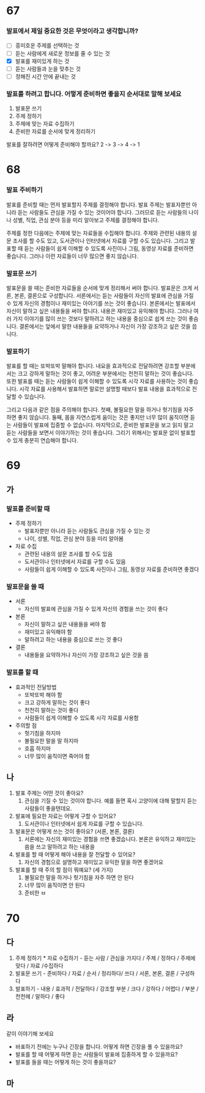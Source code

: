 # 67
### 발표에서 제일 중요한 것은 무엇이라고 생각합니까?
- [ ] 흥미호운 주제를 선택하는 것
- [ ] 듣는 사람에게 새로운 정보를 줄 수 있는 것
- [x] 발표를 재미있게 하는 것
- [ ] 듣는 사람들과 눈을 맞추는 것
- [ ] 정해진 시간 안에 끝내는 것

### 발표를 하려고 합니다. 어떻게 준비하면 좋을지 순서대로 말해 보세요
1. 발표문 쓰기
2. 주제 정하기
3. 주제에 맞는 자료 수집하기
4. 준비한 자료를 순서에 맞게 정리하기

발표를 잘하려면 어떻게 준비해야 할까요?
2 -> 3 -> 4 -> 1
# 68
### 발표 주비하기
발표를 준비할 때는 먼저 발표할지 주제를 결정해야 합니다. 발표 주제는 발표자뿐만 아니라 듣는 사람들도 관심을 가질 수 있는 것이어야 합니다. 그러므로 듣는 사람들의 나이나 성별, 직업, 관심 분야 등을 미리 알아보고 주제를 결정해야 합니다.

주제를 정한 다음에는 주제에 맞는 자료들을 수집해야 합니다. 주제와 관련된 내용의 설문 조사를 할 수도 있고, 도서관이나 인터넷에서 자료를 구할 수도 있습니다. 그리고 발표할 때 듣는 사람들이 쉽게 이해할 수 있도록 사진이나 그림, 동영상 자료를 준비하면 좋습니다. 그러나 이런 자료들이 너무 많으면 좋지 않습니다.
### 발표문 쓰기
발표문을 쓸 때는 준비한 자료들을 순서에 맞게 정리해서 써야 합니다. 발표문은 크게 서론, 본론, 결론으로 구성합니다. 서론에서는 듣는 사람들이 자신의 발표에 관심을 가질 수 있게 자신의 경험이나 재미있는 아야기를 쓰는 것이 좋습니다. 본론에서는 발표에서 자신이 말하고 싶은 내용들을 써야 합니다. 내용은 재미있고 유익해야 합니다. 그러나 여러 가지 이야기를 많이 쓰는 것보다 말하려고 하는 내용을 중심으로 쉽게 쓰는 것이 좋슴니다. 결론에서는 앞에서 말한 내용들을 요약하거나 자신이 가장 강조하고 싶은 것을 씁니다.
### 발표하기
발표를 할 때는 또박또박 말해야 합니다. 내요을 효과적으로 전달하려면 강조할 부분에서는 크고 강하게 말하는 것이 좋고, 어려운 부분에서는 천천히 말하는 것이 좋습니다. 또한 발표를 때는 듣는 사람들이 쉽게 이해할 수 있도록 시각 자료를 사용하는 것이 좋습니다. 시각 자료를 사용해서 발표하면 말로만 설명할 때보다 발표 내용을 효과적으로 전달할 수 있습니다.

그리고 다음과 같은 점을 주의해야 합니다. 첫째, 불필요한 말을 하거나 헛기침을 자주 하면 좋지 않습니다. 둘째, 몸을 자연스럽게 움이는 것은 좋지만 너무 많이 움직이면 듣는 사람들이 발표에 집중할 수 없습니다. 마지막으로, 준비한 발표문을 보고 읽지 말고 듣는 사람들을 보면서 이야기하는 것이 좋습니다. 그리기 위해서는 발표문 없이 발표할 수 있게 충분히 연습해야 합니다.

# 69
## 가
### 발표를 준비할 때
- 주제 정하기
	- 발표자뿐만 아니라 듣는 사람들도 관심을 가질 수 있는 것
	- 나이, 성별, 직업, 관심 분야 등을 미리 알아봄
- 자료 수집
	- 관련된 내용의 설문 조사를 할 수도 있음
	- 도서관이나 인터넷에서 자료를 구할 수도 있음
	- 사람들이 쉽게 이해할 수 있도록 사진이나 그림, 동영상 자료를 준비하면 좋겠다
### 발표문을 쓸 때
- 서론
	- 자신의 발표에 관심을 가질 수 있게 자신의 경험을 쓰는 것이 좋다
- 본론
	- 자신이 말하고 싶은 내용들을 써야 함
	- 재미있고 유익해야 함
	- 말하려고 하는 내용을 중심으로 쓰는 것 좋다
- 결론
	- 내용들을 요약하거나 자신이 가장 강조하고 싶은 것을 씀
### 발표를 할 때
- 효과적인 전달방법
	- 또박또박 해야 함
	- 크고 강하게 말하는 것이 좋다
	- 천천히 말하는 것이 좋다
	- 사람들이 쉽게 이해할 수 있도록 시각 자료를 사용함
- 주의할 점
	- 헛기침을 하지마
	- 불필요한 말을 말 하지마
	- 호흡 하지마
	- 너무 많이 움직이면  죽어야 함
## 나
1. 발표 주제는 어떤 것이 좋아요?
	1. 관심을 기질 수 있는 것이야 합니다. 예를 들면 혹시 고양이에 대해 말할지 듣는 사람들이 좋을텐데요.
2. 발표에 필요한 자료는 어떻게 구할 수 있어요? 
	1. 도서관이나 인터넷에서 쉽게 자료를 구할 수 있습니다.
3. 발표문은 어떻게 쓰는 것이 좋아요? (서론, 본론, 결론)
	1. 서론에는 자신의 재미있는 경험을 쓰면 좋겠습니다. 본론은 유익하고 재미있는 씀을 쓰고 말하려고 하는 내용을
4. 발표를 할 때 어떻게 해야 내용을 잘 전달할 수 있어요?
	1. 자신의 경험으로 설명하고 재미있고 유익한 말을 하면 좋겠어요
5. 발표를 할 때 주의 할 점이 뭐예요? (세 가지)
	1. 불필요한 말을 하거나 헛기침을 자주 하면 안 된다
	2. 너무 많이 움직이면 안 된다
	3. 준비한 ㅂ
# 70
## 다
1. 주제 정하기 * 자료 수집하기 - 듣는 사람 / 관심을 가지다 / 주제 / 정하다 / 주제에 맞다 / 자료 /수집하다
2. 발표문 쓰기 -  준비하다 / 자료 / 순서 / 정리하다/ 쓰다 / 서론, 본론, 결론 / 구성하다
3. 발표하기 -  내용 / 효과적 / 전달하다 / 강조할 부분 / 크다 / 강하다 / 어렵다 / 부분 / 천천헤 / 말하다 / 좋다
## 라
같이 이야기해 보세요
* 바표하기 전에는 누구나 긴장을 합니다. 어떻게 하면 긴장을 풀 수 있을까요?
* 발표를 할 때 어떻게 하면 듣는 사람들이 발표에 집중하게 할 수 있을까요?
* 발표를 들을 때는 어떻게 하는 것이 좋을까요?
## 마